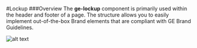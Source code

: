 #Lockup
###Overview
The **ge-lockup** component is primarily used within the header and footer of a page. The structure allows you to easily implement out-of-the-box  Brand elements that are compliant with GE Brand Guidelines.

![alt text](https://ge.invisionapp.com/static-signed/live-embed/39766/202147415/3/latest/ebI22GkrZqLMKlEiJ1ECVAGlEDTl2lbU54KpBu1OPWyMmI4oF0pSwGRWLZBe6CQ1yGb5Aok5u74IMxw72bRQGWLwlE/ge-lockup-SPECIFICATIONS-.png "ge-lockup")


